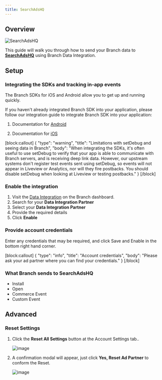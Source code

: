 ```yaml
---
title: SearchAdsHQ
---
```

## Overview

![SearchAdsHQ](https://cdn.branch.io/branch-assets/ad-partner-manager//1479b0002dff-18A02F13_B1DF_40A9_B097_D7421ED91A0B-1559413705882.png)

This guide will walk you through how to send your Branch data to **[SearchAdsHQ](https://searchadshq.com/)** using Branch Data Integration.



## Setup

### Integrating the SDKs and tracking in-app events

The Branch SDKs for iOS and Android allow you to get up and running quickly.

If you haven't already integrated Branch SDK into your application, please follow our integration guide to integrate Branch SDK into your application:

1. Documentation for [Android](/apps/android/)

1. Documentation for [iOS](/apps/ios/)

[block:callout]
{
  "type": "warning",
  "title": "Limitations with setDebug and seeing data in Branch",
  "body": "When integrating the SDKs, it's often useful to use setDebug to verify that your app is able to communicate with Branch servers, and is receiving deep link data. However, our upstream systems don't register test events sent using setDebug, so events will not appear in Liveview or Analytics, nor will they fire postbacks. You should disable setDebug when looking at Liveview or testing postbacks."
}
[/block]

### Enable the integration

1. Visit the [Data Integration](https://branch.dashboard.branch.io/data-import-export/data-feeds/integrations) on the Branch dashboard.
2. Search for your <notranslate>**Data Integration Partner**</notranslate>
3. Select your <notranslate>**Data Integration Partner**</notranslate>
4. Provide the required details
5. Click <notranslate>**Enable**</notranslate>


### Provide account credentials

Enter any credentials that may be required, and click Save and Enable in the bottom right hand corner.

[block:callout]
{
  "type": "info",
  "title": "Account credentials",
  "body": "Please ask your ad partner where you can find your credentials."
}
[/block]

### What Branch sends to SearchAdsHQ

* Install
* Open
* Commerce Event
* Custom Event

## Advanced

### Reset Settings

1. Click the <notranslate>**Reset All Settings**</notranslate> button at the Account Settings tab..

	![image](/images/ingredients/deep-linked-ads/reset-ad-settings/reset-ad-settings.png)

1. A confirmation modal will appear, just click <notranslate>**Yes, Reset Ad Partner**</notranslate> to conform the Reset.

	![image](/images/ingredients/deep-linked-ads/reset-ad-settings/reset-ad-settings_confirmation.png)

